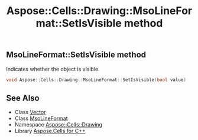 ﻿---
title: Aspose::Cells::Drawing::MsoLineFormat::SetIsVisible method
linktitle: SetIsVisible
second_title: Aspose.Cells for C++ API Reference
description: 'Aspose::Cells::Drawing::MsoLineFormat::SetIsVisible method. Indicates whether the object is visible in C++.'
type: docs
weight: 700
url: /cpp/aspose.cells.drawing/msolineformat/setisvisible/
---
## MsoLineFormat::SetIsVisible method


Indicates whether the object is visible.

```cpp
void Aspose::Cells::Drawing::MsoLineFormat::SetIsVisible(bool value)
```

## See Also

* Class [Vector](../../../aspose.cells/vector/)
* Class [MsoLineFormat](../)
* Namespace [Aspose::Cells::Drawing](../../)
* Library [Aspose.Cells for C++](../../../)
